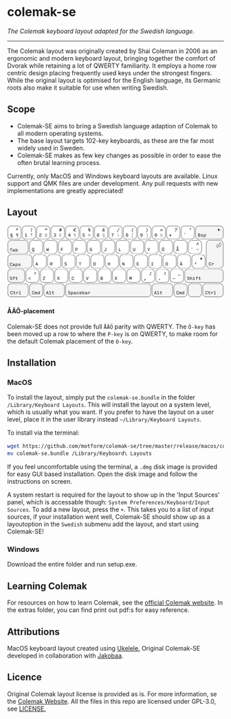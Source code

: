 # colemak-se
_The Colemak keyboard layout adapted for the Swedish language._

---

The Colemak layout was originally created by Shai Coleman in 2006 as an ergonomic and modern keyboard layout, bringing together the comfort of Dvorak while retaining a lot of QWERTY familiarity. It employs a home row centric design placing frequently used keys under the strongest fingers. While the original layout is optimised for the English language, its Germanic roots also make it suitable for use when writing Swedish.

## Scope
* Colemak-SE aims to bring a Swedish language adaption of Colemak to all modern operating systems. 
* The base layout targets 102-key keyboards, as these are the far most widely used in Sweden. 
* Colemak-SE makes as few key changes as possible in order to ease the often brutal learning process.

Currently, only MacOS and Windows keyboard layouts are available. Linux support and QMK files are under development. Any pull requests with new implementations are greatly appreciated!

## Layout
![illustration of colemak-se layout](./assets/illustrations/layout.png)

#### ÅÄÖ-placement
Colemak-SE does not provide full `ÅÄÖ` parity with QWERTY. The `Ö-key` has been moved up a row to where the `P-key` is on QWERTY, to make room for the default Colemak placement of the `O-key`.

## Installation

### MacOS
To install the layout, simply put the `colemak-se.bundle` in the folder `/Library/Keyboard Layouts`. This will install the layout on a system level, which is usually what you want. If you prefer to have the layout on a user level, place it in the user library instead `~/Library/Keyboard Layouts`.

To install via the terminal:
```bash
wget https://github.com/motform/colemak-se/tree/master/release/macos/colemak-se.bundle
mv colemak-se.bundle /Library/Keyboard\ Layouts
```

If you feel uncomfortable using the terminal, a `.dmg` disk image is provided for easy GUI based installation. Open the disk image and follow the instructions on screen. 

A system restart is required for the layout to show up in the 'Input Sources' panel, which is accessable though: `System Preferences/Keyboard/Input Sources`. To add a new layout, press the `+`. This takes you to a list of input sources, if your installation went well, Colemak-SE should show up as a layoutoption in the `Swedish` submenu add the layout, and start using Colemak-SE!

### Windows
Download the entire folder and run setup.exe.

## Learning Colemak
For resources on how to learn Colemak, see the [official Colemak website](https://colemak.com/Learn#Tips_for_learning). In the extras folder, you can find print out pdf:s for easy reference.

## Attributions
MacOS keyboard layout created using [Ukelele.](https://scripts.sil.org/cms/scripts/page.php?site_id=nrsi&id=Ukelele) Original Colemak-SE developed in collaboration with [Jakobaa](https://github.com/jakobaa).

## Licence
Original Colemak layout license is provided as is. For more information, se the [Colemak Website](https://colemak.com/License). All the files in this repo are licensed under GPL-3.0, see [LICENSE.](./LICENSE)
